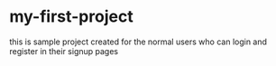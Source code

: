 # my-first-project
this is sample project created for the normal users who can login and register in their signup pages

